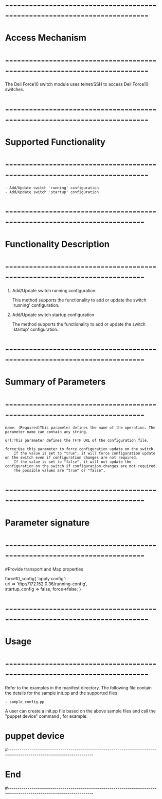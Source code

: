 # --------------------------------------------------------------------------
# Access Mechanism 
# --------------------------------------------------------------------------

The Dell Force10 switch module uses telnet/SSH to access Dell Force10 switches.

# --------------------------------------------------------------------------
#  Supported Functionality
# --------------------------------------------------------------------------

	- Add/Update switch 'running' configuration
	- Add/Update switch 'startup' configuration

# -------------------------------------------------------------------------
# Functionality Description
# -------------------------------------------------------------------------


  1. Add/Update switch running configuration

     This method supports the functionality to add or update the switch 'running' configuration. 
  2. Add/Update switch startup configuration

     The method supports the functionality to add or update the switch 'startup' configuration. 


# -------------------------------------------------------------------------
# Summary of Parameters
# -------------------------------------------------------------------------

    name: (Required)This parameter defines the name of the operation. The parameter name can contain any string.
	
	url:This parameter defines the TFTP URL of the configuration file.				
				
	force:Use this parameter to force configuration update on the switch.
		If the value is set to "true", it will force configuration update on the switch even if configuration changes are not required.
		If the value is set to "false", it will not update the configuration on the switch if configuration changes are not required.
		The possible values are "true" or "false".		
    
# -------------------------------------------------------------------------
# Parameter signature 
# -------------------------------------------------------------------------

#Provide transport and Map properties

   force10_config{
	'apply config':    	
		url     => 'tftp://172.152.0.36/running-config',    
		startup_config => false,
		force=>false; 
	}


# --------------------------------------------------------------------------
# Usage
# --------------------------------------------------------------------------
  Refer to the examples in the manifest directory.
  The following file contain the details for the sample init.pp and the supported files:
   
    - sample_config.pp
   
   A user can create a init.pp file based on the above sample files and call the "puppet device" command , for example: 
   # puppet device

#-------------------------------------------------------------------------------------------------------------------------
# End
#-------------------------------------------------------------------------------------------------------------------------	

